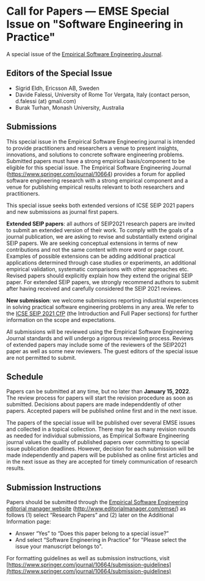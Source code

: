 # Call for Papers — EMSE Special Issue on "Software Engineering in Practice"

A special issue of the [Empirical Software Engineering Journal](https://www.springer.com/journal/10664).

## Editors of the Special Issue

- Sigrid Eldh, Ericsson AB, Sweden
- Davide Falessi, University of Rome Tor Vergata, Italy (contact person, d.falessi (at) gmail.com)
- Burak Turhan, Monash University, Australia

## Submissions

This special issue in the Empirical Software Engineering journal is intended to provide practitioners and researchers a venue to present insights, innovations, and solutions to concrete software engineering problems.  Submitted papers must have a strong empirical basis/component to be eligible for this special issue. The Empirical Software Engineering Journal (https://www.springer.com/journal/10664) provides a forum for applied software engineering research with a strong empirical component and a venue for publishing empirical results relevant to both researchers and practitioners. 

This special issue seeks both extended versions of ICSE SEIP 2021 papers and new submissions as journal first papers.

**Extended SEIP papers**: all authors of SEIP2021 research papers are invited to submit an extended version of their work. To comply with the goals of a journal publication, we are asking to revise and substantially extend original SEIP papers. We are seeking conceptual extensions in terms of new contributions and not the same content with more word or page count. Examples of possible extensions can be adding additional practical applications determined through case studies or experiments, an additional empirical validation, systematic comparisons with other approaches etc. Revised papers should explicitly explain how they extend the original SEIP paper. For extended SEIP papers, we strongly recommend authors to submit after having received and carefully considered the SEIP 2021 reviews.

**New submission**: we welcome submissions reporting industrial experiences in solving practical software engineering problems in any area. We refer to the [ICSE SEIP 2021 CfP](https://conf.researchr.org/track/icse-2021/icse-2021-Software-Engineering-in-Practice#Call-for-Papers) (the Introduction and Full Paper sections) for further information on the scope and expectations.

All submissions will be reviewed using the Empirical Software Engineering Journal standards and will undergo a rigorous reviewing process. Reviews of extended papers may include some of the reviewers of the SEIP2021 paper as well as some new reviewers. The guest editors of the special issue are not permitted to submit.

## Schedule
Papers can be submitted at any time, but no later than  **January 15, 2022**. The review process for papers will start the revision procedure as soon as submitted. Decisions about papers are made independdently of other papers. Accepted papers will be published online first and in the next issue.

The papers of the special issue will be published over several EMSE issues and collected in a topical collection. There may be as many revision rounds as needed for individual submissions, as Empirical Software Engineering journal values the quality of published papers over committing to special issue publication deadlines. However, decision for each submission will be made independently and papers will be published as online first articles and in the next issue as they are accepted for timely communication of research results.

## Submission Instructions
Papers should be submitted through the [Empirical Software Engineering editorial manager website](http://www.editorialmanager.com/emse/) (http://www.editorialmanager.com/emse/) as follows (1) select “Research Papers” and (2) later on the Additional Information page:
- Answer “Yes” to “Does this paper belong to a special issue?”
- And select “Software Engineering in Practice" for "Please select the issue your manuscript belongs to".

For formatting guidelines as well as submission instructions, visit [https://www.springer.com/journal/10664/submission-guidelines](https://www.springer.com/journal/10664/submission-guidelines)
